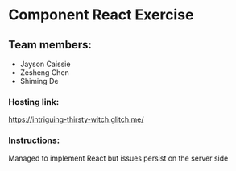 # Component React Exercise
## Team members:
- Jayson Caissie
- Zesheng Chen
- Shiming De


### Hosting link: 
https://intriguing-thirsty-witch.glitch.me/

### Instructions:
Managed to implement React but issues persist on the server side